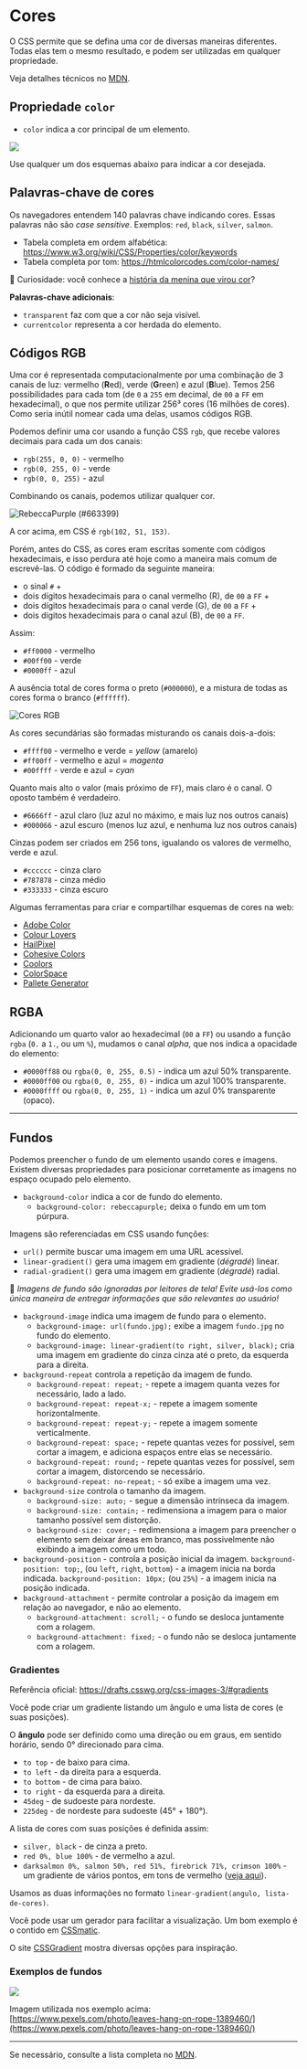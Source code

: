 # Cores

O CSS permite que se defina uma cor de diversas maneiras diferentes. Todas elas tem o mesmo resultado, e podem ser utilizadas em qualquer propriedade.

Veja detalhes técnicos no [MDN](https://developer.mozilla.org/pt-BR/docs/Web/CSS/color_value).

## Propriedade `color`

- `color` indica a cor principal de um elemento.

![](000039.png)

Use qualquer um dos esquemas abaixo para indicar a cor desejada.

## Palavras-chave de cores

Os navegadores entendem 140 palavras chave indicando cores. Essas palavras não são _case sensitive_. Exemplos: `red`, `black`, `silver`, `salmon`.

- Tabela completa em ordem alfabética: https://www.w3.org/wiki/CSS/Properties/color/keywords
- Tabela completa por tom: https://htmlcolorcodes.com/color-names/

💜 Curiosidade: você conhece a [história da menina que virou cor](https://www.codigofonte.com.br/noticias/conheca-a-tocante-historia-de-rebeccapurple-a-menina-que-virou-cor-de-css)?

**Palavras-chave adicionais**:

- `transparent` faz com que a cor não seja visível.
- `currentcolor` representa a cor herdada do elemento.

## Códigos RGB

Uma cor é representada computacionalmente por uma combinação de 3 canais de luz: vermelho (**R**ed), verde (**G**reen) e azul (**B**lue). Temos 256 possibilidades para cada tom (de `0` a `255` em decimal, de `00` a `FF` em hexadecimal), o que nos permite utilizar 256³ cores (16 milhões de cores). Como seria inútil nomear cada uma delas, usamos códigos RGB.

Podemos definir uma cor usando a função CSS `rgb`, que recebe valores decimais para cada um dos canais:

- `rgb(255, 0, 0)` - vermelho
- `rgb(0, 255, 0)` - verde
- `rgb(0, 0, 255)` - azul

Combinando os canais, podemos utilizar qualquer cor.

![RebeccaPurple (#663399)](000025.png)

A cor acima, em CSS é `rgb(102, 51, 153)`.

Porém, antes do CSS, as cores eram escritas somente com códigos hexadecimais, e isso perdura até hoje como a maneira mais comum de escrevê-las. O código é formado da seguinte maneira:

- o sinal `#` + 
- dois dígitos hexadecimais para o canal vermelho (R), de `00` a `FF` + 
- dois dígitos hexadecimais para o canal verde (G), de `00` a `FF` + 
- dois dígitos hexadecimais para o canal azul (B), de `00` a `FF`.

Assim:

- `#ff0000` - vermelho
- `#00ff00` - verde
- `#0000ff` - azul

A ausência total de cores forma o preto (`#000000`), e a mistura de todas as cores forma o branco (`#ffffff`).

![Cores RGB](rgb.svg)

As cores secundárias são formadas misturando os canais dois-a-dois:

- `#ffff00` - vermelho e verde = _yellow_ (amarelo)
- `#ff00ff` - vermelho e azul = _magenta_
- `#00ffff` - verde e azul = _cyan_

Quanto mais alto o valor (mais próximo de `FF`), mais claro é o canal. O oposto também é verdadeiro.

- `#6666ff` - azul claro (luz azul no máximo, e mais luz nos outros canais)
- `#000066` - azul escuro (menos luz azul, e nenhuma luz nos outros canais)

Cinzas podem ser criados em 256 tons, igualando os valores de vermelho, verde e azul.

- `#cccccc` - cinza claro
- `#787878` - cinza médio
- `#333333` - cinza escuro

Algumas ferramentas para criar e compartilhar esquemas de cores na web:

- [Adobe Color](https://color.adobe.com/pt/create/color-wheel)
- [Colour Lovers](https://www.colourlovers.com/)
- [HailPixel](https://color.hailpixel.com/)
- [Cohesive Colors](https://javier.xyz/cohesive-colors/)
- [Coolors](https://coolors.co/)
- [ColorSpace](https://mycolor.space/)
- [Pallete Generator](https://palettegenerator.com/)

## RGBA

Adicionando um quarto valor ao hexadecimal (`00` a `FF`) ou usando a função `rgba` (`0.` a `1.`, ou um `%`), mudamos o canal _alpha_, que nos indica a opacidade do elemento:

- `#0000ff88` ou `rgba(0, 0, 255, 0.5)` - indica um azul 50% transparente.
- `#0000ff00` ou `rgba(0, 0, 255, 0)` - indica um azul 100% transparente.
- `#0000ffff` ou `rgba(0, 0, 255, 1)` - indica um azul 0% transparente (opaco).

---

## Fundos

Podemos preencher o fundo de um elemento usando cores e imagens. Existem diversas propriedades para posicionar corretamente as imagens no espaço ocupado pelo elemento.

- `background-color` indica a cor de fundo do elemento.
  - `background-color: rebeccapurple;` deixa o fundo em um tom púrpura.

Imagens são referenciadas em CSS usando funções:

- `url()` permite buscar uma imagem em uma URL acessível.
- `linear-gradient()` gera uma imagem em gradiente (_dégradé_) linear.
- `radial-gradient()` gera uma imagem em gradiente (_dégradé_) radial.

🦽 _Imagens de fundo são ignoradas por leitores de tela! Evite usá-los como única maneira de entregar informações que são relevantes ao usuário!_

- `background-image` indica uma imagem de fundo para o elemento.
  - `background-image: url(fundo.jpg);` exibe a imagem `fundo.jpg` no fundo do elemento.
  - `background-image: linear-gradient(to right, silver, black);` cria uma imagem em gradiente do cinza cinza até o preto, da esquerda para a direita.
- `background-repeat` controla a repetição da imagem de fundo.
  - `background-repeat: repeat;` - repete a imagem quanta vezes for necessário, lado a lado.
  - `background-repeat: repeat-x;` - repete a imagem somente horizontalmente.
  - `background-repeat: repeat-y;` - repete a imagem somente verticalmente.
  - `background-repeat: space;` - repete quantas vezes for possível, sem cortar a imagem, e adiciona espaços entre elas se necessário.
  - `background-repeat: round;` - repete quantas vezes for possível, sem cortar a imagem, distorcendo se necessário.
  - `background-repeat: no-repeat;` - só exibe a imagem uma vez.
- `background-size` controla o tamanho da imagem.
  - `background-size: auto;` - segue a dimensão intrínseca da imagem.
  - `background-size: contain;` - redimensiona a imagem para o maior tamanho possível sem distorção.
  - `background-size: cover;` - redimensiona a imagem para preencher o elemento sem deixar áreas em branco, mas possivelmente não exibindo a imagem como um todo.
- `background-position` - controla a posição inicial da imagem.
  `background-position: top;`, (ou `left`, `right`, `bottom`) - a imagem inicia na borda indicada.
  `background-position: 10px;` (ou `25%`) - a imagem inicia na posição indicada.
- `background-attachment` - permite controlar a posição da imagem em relação ao navegador, e não ao elemento.
  - `background-attachment: scroll;` - o fundo se desloca juntamente com a rolagem.
  - `background-attachment: fixed;` - o fundo não se desloca juntamente com a rolagem.

### Gradientes

Referência oficial: https://drafts.csswg.org/css-images-3/#gradients

Você pode criar um gradiente listando um ângulo e uma lista de cores (e suas posições).

O **ângulo** pode ser definido como uma direção ou em graus, em sentido horário, sendo 0° direcionado para cima.

- `to top` - de baixo para cima.
- `to left` - da direita para a esquerda.
- `to bottom` - de cima para baixo.
- `to right` - da esquerda para a direita.
- `45deg` - de sudoeste para nordeste.
- `225deg` - de nordeste para sudoeste (45° + 180°).

A lista de cores com suas posições é definida assim:

- `silver, black` - de cinza a preto.
- `red 0%, blue 100%` - de vermelho a azul.
- `darksalmon 0%, salmon 50%, red 51%, firebrick 71%, crimson 100%` - um gradiente de vários pontos, em tons de vermelho ([veja aqui](https://www.cssmatic.com/gradient-generator#'\-moz\-linear\-gradient\%28top\%2C\%20rgba\%28250\%2C127\%2C114\%2C1\%29\%200\%25\%2C\%20rgba\%28255\%2C160\%2C122\%2C1\%29\%2050\%25\%2C\%20rgba\%28255\%2C0\%2C0\%2C1\%29\%2051\%25\%2C\%20rgba\%28178\%2C34\%2C34\%2C1\%29\%2071\%25\%2C\%20rgba\%28220\%2C20\%2C60\%2C1\%29\%20100\%25\%29\%3B')).

Usamos as duas informações no formato `linear-gradient(angulo, lista-de-cores)`.

Você pode usar um gerador para facilitar a visualização. Um bom exemplo é o contido em [CSSmatic](https://www.cssmatic.com/gradient-generator).

O site [CSSGradient](https://cssgradient.io/) mostra diversas opções para inspiração.

### Exemplos de fundos

![](000040.png)

Imagem utilizada nos exemplo acima: [https://www.pexels.com/photo/leaves-hang-on-rope-1389460/](https://www.pexels.com/photo/leaves-hang-on-rope-1389460/)

---

Se necessário, consulte a lista completa no [MDN](https://developer.mozilla.org/en-US/docs/Web/CSS/Reference#Keyword_index).
